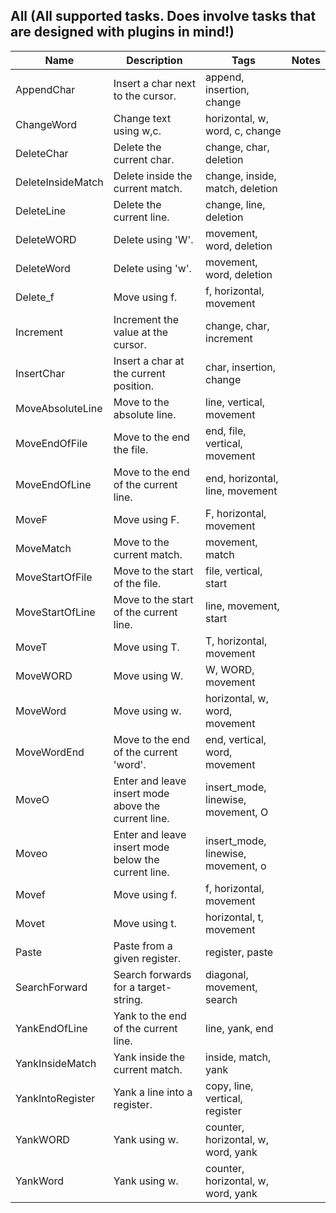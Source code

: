## All (All supported tasks. Does involve tasks that are designed with plugins in mind!)
| Name | Description | Tags | Notes 
| --- | -------- | -------- | -------- |
|AppendChar | Insert a char next to the cursor. |  append,  insertion, change |
|ChangeWord | Change text using w,c. |  horizontal,  w,  word, c, change |
|DeleteChar | Delete the current char. |  change,  char, deletion |
|DeleteInsideMatch | Delete inside the current match. |  change,  inside,  match, deletion |
|DeleteLine | Delete the current line. |  change,  line, deletion |
|DeleteWORD | Delete using 'W'. |  movement,  word, deletion |
|DeleteWord | Delete using 'w'. |  movement,  word, deletion |
|Delete_f | Move using f. |  f,  horizontal, movement |
|Increment | Increment the value at the cursor. |  change,  char, increment |
|InsertChar | Insert a char at the current position. |  char,  insertion, change |
|MoveAbsoluteLine | Move to the absolute line. |  line,  vertical, movement |
|MoveEndOfFile | Move to the end the file. |  end,  file,  vertical, movement |
|MoveEndOfLine | Move to the end of the current line. |  end,  horizontal,  line, movement |
|MoveF | Move using F. |  F,  horizontal, movement |
|MoveMatch | Move to the current match. |  movement, match |
|MoveStartOfFile | Move to the start of the file. |  file,  vertical, start |
|MoveStartOfLine | Move to the start of the current line. |  line,  movement, start |
|MoveT | Move using T. |  T,  horizontal, movement |
|MoveWORD | Move using W. |  W,  WORD, movement |
|MoveWord | Move using w. |  horizontal,  w,  word, movement |
|MoveWordEnd | Move to the end of the current 'word'. |  end,  vertical,  word, movement |
|MoveO | Enter and leave insert mode above the current line. |  insert_mode,  linewise,  movement, O |
|Moveo | Enter and leave insert mode below the current line. |  insert_mode,  linewise,  movement, o |
|Movef | Move using f. |  f,  horizontal, movement |
|Movet | Move using t. |  horizontal,  t, movement |
|Paste | Paste from a given register. |  register, paste |
|SearchForward | Search forwards for a target-string. |  diagonal,  movement, search |
|YankEndOfLine | Yank to the end of the current line. |  line,  yank, end |
|YankInsideMatch | Yank inside the current match. |  inside,  match, yank |
|YankIntoRegister | Yank a line into a register. |  copy,  line,  vertical, register |
|YankWORD | Yank using w. |  counter,  horizontal,  w,  word, yank |
|YankWord | Yank using w. |  counter,  horizontal,  w,  word, yank |
